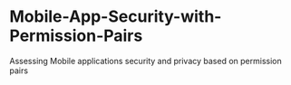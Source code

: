 # Mobile-App-Security-with-Permission-Pairs
Assessing Mobile applications security and privacy based on permission pairs
